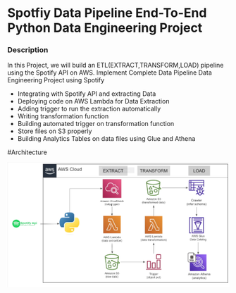 # Spotfiy Data Pipeline End-To-End Python Data Engineering Project

### Description
In this Project, we will build an ETL(EXTRACT,TRANSFORM,LOAD) pipeline using the Spotify API on AWS.
Implement Complete Data Pipeline Data Engineering Project using Spotify

* Integrating with Spotify API and extracting Data
* Deploying code on AWS Lambda for Data Extraction
* Adding trigger to run the extraction automatically
* Writing transformation function
* Building automated trigger on transformation function
* Store files on S3 properly
* Building Analytics Tables on data files using Glue and Athena

#Architecture

![Architecture Diagram](https://github.com/kanishq7/spotify_etl_pipeline-project/blob/main/spotify.png)
